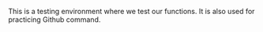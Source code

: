 This is a testing environment where we test our functions.
It is also used for practicing Github command.

